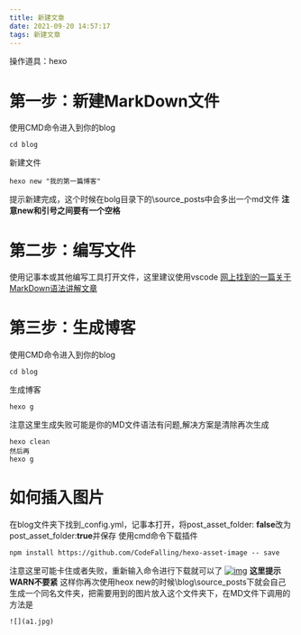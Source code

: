 ```yaml
---
title: 新建文章
date: 2021-09-20 14:57:17
tags: 新建文章
---
```


操作道具：hexo

# 第一步：新建MarkDown文件

使用CMD命令进入到你的blog

```
cd blog
```

新建文件

```
hexo new "我的第一篇博客"
```

提示新建完成，这个时候在bolg目录下的\source_posts中会多出一个md文件 **注意new和引号之间要有一个空格**

# 第二步：编写文件

使用记事本或其他编写工具打开文件，这里建议使用vscode
[网上找到的一篇关于MarkDown语法讲解文章](https://www.cnblogs.com/nickchen121/p/10821946.html)

# 第三步：生成博客

使用CMD命令进入到你的blog

```
cd blog
```

生成博客

```
hexo g
```

注意这里生成失败可能是你的MD文件语法有问题,解决方案是清除再次生成

```
hexo clean
然后再
hexo g
```

# 如何插入图片

在blog文件夹下找到_config.yml，记事本打开，将post_asset_folder: **false**改为post_asset_folder:**true**并保存
使用cmd命令下载插件

```
npm install https://github.com/CodeFalling/hexo-asset-image -- save
```

注意这里可能卡住或者失败，重新输入命令进行下载就可以了
[![img](https://img2020.cnblogs.com/blog/2114049/202008/2114049-20200801174429484-1580719407.jpg)](https://img2020.cnblogs.com/blog/2114049/202008/2114049-20200801174429484-1580719407.jpg)
**这里提示WARN不要紧**
这样你再次使用heox new的时候\blog\source_posts下就会自己生成一个同名文件夹，把需要用到的图片放入这个文件夹下，在MD文件下调用的方法是

```
![](a1.jpg)
```